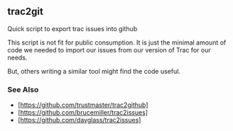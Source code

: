 ## trac2git ##

Quick script to export trac issues into github

This script is not fit for public consumption.  It is just the minimal
amount of code we needed to import our issues from our version of Trac
for our needs.

But, others writing a similar tool might find the code useful.


### See Also ###

  - [https://github.com/trustmaster/trac2github]
  - [https://github.com/brucemiller/trac2issues]
  - [https://github.com/davglass/trac2issues]

